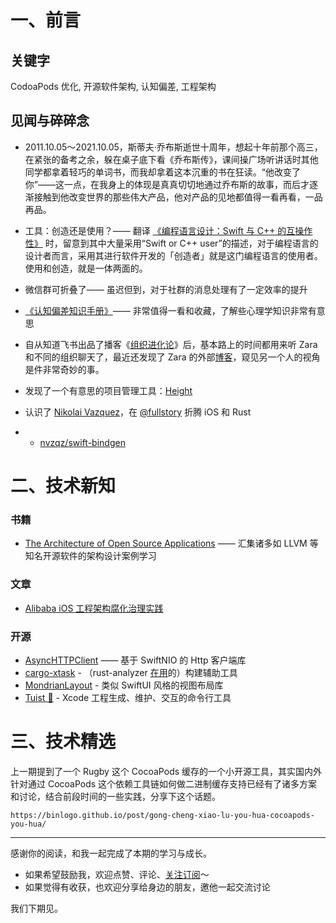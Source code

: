 # 一、前言

## 关键字

CodoaPods 优化, 开源软件架构, 认知偏差, 工程架构

## 见闻与碎碎念

- 2011.10.05～2021.10.05，斯蒂夫·乔布斯逝世十周年，想起十年前那个高三，在紧张的备考之余，躲在桌子底下看《乔布斯传》，课间操广场听讲话时其他同学都拿着轻巧的单词书，而我却拿着这本沉重的书在狂读。“他改变了你”——这一点，在我身上的体现是真真切切地通过乔布斯的故事，而后才逐渐接触到他改变世界的那些伟大产品，他对产品的见地都值得一看再看，一品再品。
- 工具：创造还是使用？—— 翻译 [《编程语言设计：Swift 与 C++ 的互操作性》](https://binlogo.github.io/Knowledge-Track/cs/programming-languages/swift/swift-cpp-interoperability.html) 时，留意到其中大量采用“Swift or C++ user”的描述，对于编程语言的设计者而言，采用其进行软件开发的「创造者」就是这门编程语言的使用者。使用和创造，就是一体两面的。
- 微信群可折叠了—— 虽迟但到，对于社群的消息处理有了一定效率的提升
- [《认知偏差知识手册》](https://s75w5y7vut.feishu.cn/docs/doccn3BatnScBJe7wD7K3S5poFf)—— 非常值得一看和收藏，了解些心理学知识非常有意思
- 自从知道飞书出品了播客《[组织进化论](https://www.xiaoyuzhoufm.com/podcast/606547c8e5c273d2a3689a3e?s=eyJ1IjogIjVlN2RkYTkwMGE3YmQ4MDljMmU4N2MxMSJ9)》后，基本路上的时间都用来听 Zara 和不同的组织聊天了，最近还发现了 Zara 的外部[博客](https://bytedance.feishu.cn/docs/doccn4sKBEWyyLPziLVyoaudpXd?from=from_copylink)，窥见另一个人的视角是件非常奇妙的事。
- 发现了一个有意思的项目管理工具：[Height](https://height.app/product#productivity)
- 认识了 [Nikolai Vazquez](https://github.com/nvzqz)，在 [@fullstory](https://www.fullstory.com/) 折腾 iOS 和 Rust

- - [nvzqz/swift-bindgen](https://github.com/nvzqz/swift-bindgen)

# 二、技术新知

### 书籍

- [The Architecture of Open Source Applications](https://www.aosabook.org/en/index.html) —— 汇集诸多如 LLVM 等知名开源软件的架构设计案例学习

### 文章

- [Alibaba iOS 工程架构腐化治理实践](https://mp.weixin.qq.com/s/gS9yC4HUWxi0vkjQPdo5tw)

### 开源

- [AsyncHTTPClient](https://github.com/swift-server/async-http-client) —— 基于 SwiftNIO 的 Http 客户端库
- [cargo-xtask](https://github.com/matklad/cargo-xtask/) - （rust-analyzer [在用](https://rust-analyzer.github.io/rust-analyzer/xtask/index.html)的）构建辅助工具
- [MondrianLayout](https://github.com/muukii/MondrianLayout) - 类似 SwiftUI 风格的视图布局库
- [Tuist 🔧](https://docs.tuist.io/) - Xcode 工程生成、维护、交互的命令行工具

# 三、技术精选

上一期提到了一个 Rugby 这个 CocoaPods 缓存的一个小开源工具，其实国内外针对通过 CocoaPods 这个依赖工具链如何做二进制缓存支持已经有了诸多方案和讨论，结合前段时间的一些实践，分享下这个话题。

```urlpreview
https://binlogo.github.io/post/gong-cheng-xiao-lu-you-hua-cocoapods-you-hua/
```

------

感谢你的阅读，和我一起完成了本期的学习与成长。

- 如果希望鼓励我，欢迎点赞、评论、[关注订阅](https://www.yuque.com/binboy/increment-magzine)～
- 如果觉得有收获，也欢迎分享给身边的朋友，邀他一起交流讨论

我们下期见。